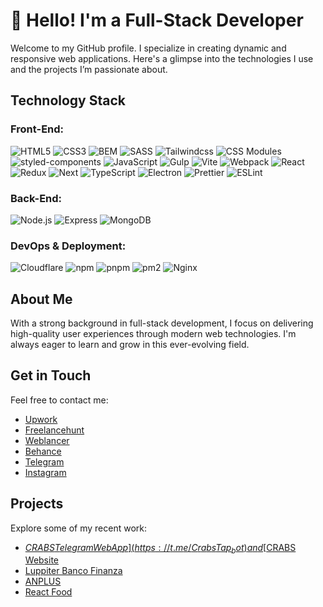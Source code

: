 # 👋 Hello! I'm a Full-Stack Developer

Welcome to my GitHub profile. I specialize in creating dynamic and responsive web applications. Here's a glimpse into the technologies I use and the projects I’m passionate about.

## Technology Stack

### Front-End:
![HTML5](https://img.shields.io/badge/HTML-%23494F5C?style=for-the-badge&logo=HTML5)
![CSS3](https://img.shields.io/badge/CSS-%23494F5C?style=for-the-badge&logo=CSS3&logoColor=72A0F6)
![BEM](https://img.shields.io/badge/BEM-%23494F5C?style=for-the-badge&logo=BEM&logoColor=72A0F6)
![SASS](https://img.shields.io/badge/SASS-%23494F5C?style=for-the-badge&logo=SASS)
![Tailwindcss](https://img.shields.io/badge/Tailwindcss-%23494F5C?style=for-the-badge&logo=Tailwindcss)
![CSS Modules](https://img.shields.io/badge/CSS%20Modules-%23494F5C?style=for-the-badge&logo=cssmodules)
![styled-components](https://img.shields.io/badge/styled--components-%23494F5C?style=for-the-badge&logo=styledcomponents)
![JavaScript](https://img.shields.io/badge/JavaScript-%23494F5C?style=for-the-badge&logo=JavaScript)
![Gulp](https://img.shields.io/badge/Gulp-%23494F5C?style=for-the-badge&logo=Gulp)
![Vite](https://img.shields.io/badge/Vite-%23494F5C?style=for-the-badge&logo=Vite)
![Webpack](https://img.shields.io/badge/Webpack-%23494F5C?style=for-the-badge&logo=Webpack)
![React](https://img.shields.io/badge/React-%23494F5C?style=for-the-badge&logo=React)
![Redux](https://img.shields.io/badge/Redux-%23494F5C?style=for-the-badge&logo=Redux&logoColor=994DE4)
![Next](https://img.shields.io/badge/Next.js-%23494F5C?style=for-the-badge&logo=Next.js)
![TypeScript](https://img.shields.io/badge/TypeScript-%23494F5C?style=for-the-badge&logo=TypeScript)
![Electron](https://img.shields.io/badge/Electron-%23494F5C?style=for-the-badge&logo=Electron)
![Prettier](https://img.shields.io/badge/Prettier-%23494F5C?style=for-the-badge&logo=Prettier)
![ESLint](https://img.shields.io/badge/ESLint-%23494F5C?style=for-the-badge&logo=ESLint)

### Back-End:
![Node.js](https://img.shields.io/badge/Node.js-%23494F5C?style=for-the-badge&logo=Node.js)
![Express](https://img.shields.io/badge/Express-%23494F5C?style=for-the-badge&logo=Express)
![MongoDB](https://img.shields.io/badge/MongoDB-%23494F5C?style=for-the-badge&logo=MongoDB)

### DevOps & Deployment:
![Cloudflare](https://img.shields.io/badge/Cloudflare-%23494F5C?style=for-the-badge&logo=Cloudflare)
![npm](https://img.shields.io/badge/npm-%23494F5C?style=for-the-badge&logo=npm)
![pnpm](https://img.shields.io/badge/pnpm-%23494F5C?style=for-the-badge&logo=pnpm)
![pm2](https://img.shields.io/badge/pm2-%23494F5C?style=for-the-badge&logo=pm2)
![Nginx](https://img.shields.io/badge/Nginx-%23494F5C?style=for-the-badge&logo=Nginx)

## About Me

With a strong background in full-stack development, I focus on delivering high-quality user experiences through modern web technologies. I'm always eager to learn and grow in this ever-evolving field.

## Get in Touch

Feel free to contact me:

- [Upwork](https://www.upwork.com/freelancers/~01e09b0d329f8d44b5)
- [Freelancehunt](https://freelancehunt.com/freelancer/hHolyMolly.html)
- [Weblancer](https://www.weblancer.net/users/H0lyM0lly/)
- [Behance](https://www.behance.net/dmitrystotyka)
- [Telegram](https://t.me/developer5417)
- [Instagram](https://www.instagram.com/fontsize0px/)

## Projects

Explore some of my recent work:

- [$CRABS Telegram Web App](https://t.me/CrabsTap_bot) and [$CRABS Website](https://crabstoken.io/)
- [Luppiter Banco Finanza](https://luppiterbancofinanza.com/)
- [ANPLUS](http://anplusmedia.com/)
- [React Food](https://hholymolly.github.io/React-Food/)
